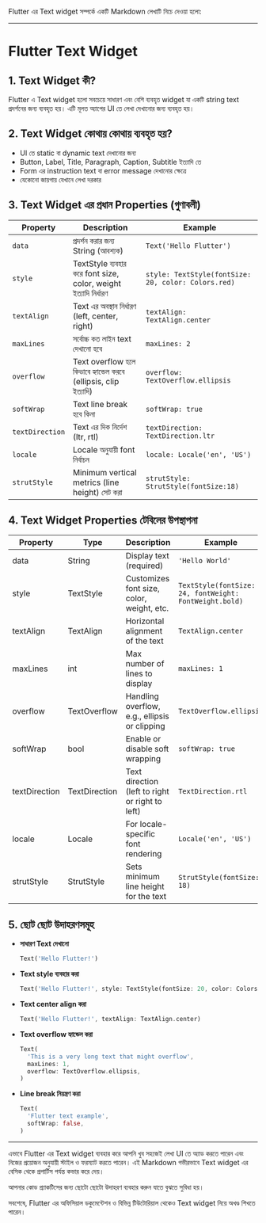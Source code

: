 Flutter এর Text widget সম্পর্কে একটি Markdown লেখাটি নিচে দেওয়া হলো:

***

# Flutter Text Widget

## 1. Text Widget কী?  
Flutter এ Text widget হলো সবচেয়ে সাধারণ এবং বেশি ব্যবহৃত widget যা একটি string text প্রদর্শনের জন্য ব্যবহৃত হয়। এটি মূলত অ্যাপের UI তে লেখা দেখানোর জন্য ব্যবহৃত হয়।

## 2. Text Widget কোথায় কোথায় ব্যবহৃত হয়?  
- UI তে static বা dynamic text দেখানোর জন্য  
- Button, Label, Title, Paragraph, Caption, Subtitle ইত্যাদি তে  
- Form এর instruction text বা error message দেখানোর ক্ষেত্রে  
- যেকোনো জায়গায় যেখানে লেখা দরকার  

## 3. Text Widget এর প্রধান Properties (গুণাবলী)

| Property        | Description                                         | Example                           |
|-----------------|-----------------------------------------------------|---------------------------------|
| `data`          | প্রদর্শন করার জন্য String (আবশ্যক)                 | `Text('Hello Flutter')`          |
| `style`         | TextStyle ব্যবহার করে font size, color, weight ইত্যাদি নির্ধারণ | `style: TextStyle(fontSize: 20, color: Colors.red)` |
| `textAlign`     | Text এর অবস্থান নির্ধারণ (left, center, right)       | `textAlign: TextAlign.center`    |
| `maxLines`      | সর্বোচ্চ কত লাইন text দেখানো হবে                   | `maxLines: 2`                    |
| `overflow`      | Text overflow হলে কিভাবে হ্যান্ডেল করবে (ellipsis, clip ইত্যাদি) | `overflow: TextOverflow.ellipsis`|
| `softWrap`      | Text line break হবে কিনা                            | `softWrap: true`                 |
| `textDirection` | Text এর দিক নির্দেশ (ltr, rtl)                      | `textDirection: TextDirection.ltr` |
| `locale`        | Locale অনুযায়ী font নির্বাচন                        | `locale: Locale('en', 'US')`    |
| `strutStyle`    | Minimum vertical metrics (line height) সেট করা     | `strutStyle: StrutStyle(fontSize:18)` |

## 4. Text Widget Properties টেবিলের উপস্থাপনা

| Property       | Type               | Description                                       | Example                                      |
|----------------|--------------------|-------------------------------------------------|----------------------------------------------|
| data           | String             | Display text (required)                          | `'Hello World'`                               |
| style          | TextStyle          | Customizes font size, color, weight, etc.       | `TextStyle(fontSize: 24, fontWeight: FontWeight.bold)` |
| textAlign      | TextAlign          | Horizontal alignment of the text                 | `TextAlign.center`                            |
| maxLines       | int                | Max number of lines to display                    | `maxLines: 1`                                 |
| overflow       | TextOverflow       | Handling overflow, e.g., ellipsis or clipping    | `TextOverflow.ellipsis`                       |
| softWrap       | bool               | Enable or disable soft wrapping                   | `softWrap: true`                              |
| textDirection  | TextDirection      | Text direction (left to right or right to left) | `TextDirection.rtl`                           |
| locale         | Locale             | For locale-specific font rendering                | `Locale('en', 'US')`                          |
| strutStyle     | StrutStyle         | Sets minimum line height for the text             | `StrutStyle(fontSize: 18)`                     |

## 5. ছোট ছোট উদাহরণসমূহ

- **সাধারণ Text দেখানো**  
  ```dart
  Text('Hello Flutter!')
  ```

- **Text style ব্যবহার করা**  
  ```dart
  Text('Hello Flutter!', style: TextStyle(fontSize: 20, color: Colors.blue))
  ```

- **Text center align করা**  
  ```dart
  Text('Hello Flutter!', textAlign: TextAlign.center)
  ```

- **Text overflow হ্যান্ডেল করা**  
  ```dart
  Text(
    'This is a very long text that might overflow',
    maxLines: 1,
    overflow: TextOverflow.ellipsis,
  )
  ```

- **Line break নিয়ন্ত্রণ করা**  
  ```dart
  Text(
    'Flutter text example',
    softWrap: false,
  )
  ```

***

এভাবে Flutter এর Text widget ব্যবহার করে আপনি খুব সহজেই লেখা UI তে অ্যাড করতে পারেন এবং নিজের প্রয়োজন অনুযায়ী স্টাইল ও ফরম্যাট করতে পারেন। এই Markdown গভীরভাবে Text widget এর বেসিক থেকে প্রপার্টিস পর্যন্ত কভার করে দেয়। 

আপনার কোড প্র্যাকটিসের জন্য ছোটো ছোটো উদাহরণ ব্যবহার করুন যাতে বুঝতে সুবিধা হয়। 

সবশেষে, Flutter এর অফিসিয়াল ডকুমেন্টেশন ও বিভিন্ন টিউটোরিয়াল থেকেও Text widget নিয়ে অখণ্ড শিখতে পারেন।
